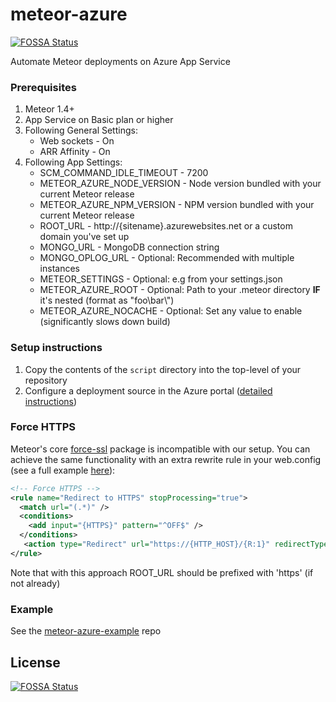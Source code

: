 # meteor-azure
[![FOSSA Status](https://app.fossa.io/api/projects/git%2Bgithub.com%2Framijarrar%2Fmeteor-azure.svg?type=shield)](https://app.fossa.io/projects/git%2Bgithub.com%2Framijarrar%2Fmeteor-azure?ref=badge_shield)


Automate Meteor deployments on Azure App Service

### Prerequisites

1. Meteor 1.4+
2. App Service on Basic plan or higher
3. Following General Settings:
    * Web sockets - On
    * ARR Affinity - On
4. Following App Settings:
    * SCM_COMMAND_IDLE_TIMEOUT - 7200
    * METEOR_AZURE_NODE_VERSION - Node version bundled with your current Meteor release
    * METEOR_AZURE_NPM_VERSION - NPM version bundled with your current Meteor release
    * ROOT_URL - http://{sitename}.azurewebsites.net or a custom domain you've set up
    * MONGO_URL - MongoDB connection string
    * MONGO_OPLOG_URL - Optional: Recommended with multiple instances
    * METEOR_SETTINGS - Optional: e.g from your settings.json
    * METEOR_AZURE_ROOT - Optional: Path to your .meteor directory **IF** it's nested (format as "foo\bar\\")
    * METEOR_AZURE_NOCACHE - Optional: Set any value to enable (significantly slows down build)

### Setup instructions

1. Copy the contents of the ```script``` directory into the top-level of your repository
2. Configure a deployment source in the Azure portal ([detailed instructions](https://azure.microsoft.com/en-us/documentation/articles/app-service-continuous-deployment)) 

### Force HTTPS

Meteor's core [force-ssl](https://atmospherejs.com/meteor/force-ssl) package is incompatible with our setup. You can achieve the same functionality with an extra rewrite rule in your web.config (see a full example [here](https://raw.githubusercontent.com/talos-code/meteor-azure-example/master/.config/azure/web.config)):

```xml
<!-- Force HTTPS -->
<rule name="Redirect to HTTPS" stopProcessing="true">
  <match url="(.*)" />
  <conditions>
    <add input="{HTTPS}" pattern="^OFF$" />
  </conditions>
   <action type="Redirect" url="https://{HTTP_HOST}/{R:1}" redirectType="Permanent" />
</rule>
```

Note that with this approach ROOT_URL should be prefixed with 'https' (if not already)

### Example

See the [meteor-azure-example](https://github.com/talos-code/meteor-azure-example) repo


## License
[![FOSSA Status](https://app.fossa.io/api/projects/git%2Bgithub.com%2Framijarrar%2Fmeteor-azure.svg?type=large)](https://app.fossa.io/projects/git%2Bgithub.com%2Framijarrar%2Fmeteor-azure?ref=badge_large)